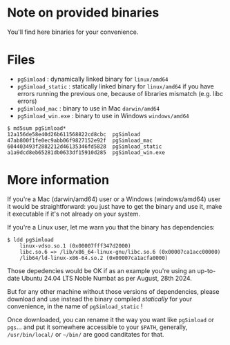 # Note on provided binaries 

You'll find here binaries for your convenience.

# Files

  - `pgSimload` : dynamically linked binary for `linux/amd64`
  - `pgSimload_static` : statically linked binary for `linux/amd64` if you
    have errors running the previous one, because of libraries mismatch (e.g.
    libc errors)
  - `pgSimload_mac` : binary to use in Mac `darwin/amd64`
  - `pgSimload_win.exe` : binary to use in Windows  `windows/amd64`

```
$ md5sum pgSimload*
12a156de58e40d26b611568822cd8cbc  pgSimload
47ab800f1fe0ec9abb06f9827152e92f  pgSimload_mac
604403493f2882212d46135346fd5828  pgSimload_static
a1a9dcd8eb65281db0633df15910d285  pgSimload_win.exe
```

# More information

If you're a Mac (darwin/amd64) user or a Windows (windows/amd64) user it would
be straightforward: you just have to get the binary and use it, make it
executable if it's not already on your system.

If you're a Linux user, let me warn you that the binary has dependencies:
 
```
$ ldd pgSimload
	linux-vdso.so.1 (0x00007fff347d2000)
	libc.so.6 => /lib/x86_64-linux-gnu/libc.so.6 (0x00007ca1acc00000)
	/lib64/ld-linux-x86-64.so.2 (0x00007ca1acfa0000)
```

Those depedencies would be OK if as an example you're using an up-to-date
Ubuntu 24.04 LTS Noble Numbat as per August, 28th 2024.

But for any other machine without those versions of dependencies, please
download and use instead the binary compiled *statically* for your convenience,
in the name of `pgSimload_static` !

Once downloaded, you can rename it the way you want like `pgSimload` or
`pgs`... and put it somewhere accessible to your `$PATH`, generally,
`/usr/bin/local/` or `~/bin/` are good canditates for that.
